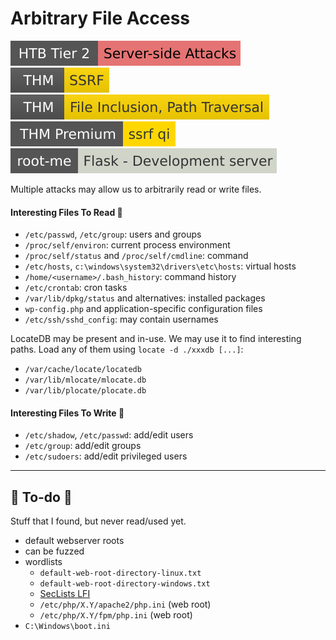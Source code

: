 # Arbitrary File Access

[![server_side_attacks](../../../../_badges/htb/server_side_attacks.svg)](https://academy.hackthebox.com/course/preview/server-side-attacks)
[![ssrfhr](../../../../_badges/thm/ssrfhr.svg)](https://tryhackme.com/room/ssrfhr)
[![filepathtraversal](../../../../../cybersecurity/_badges/thm/filepathtraversal.svg)](https://tryhackme.com/r/room/filepathtraversal)
[![ssrfqi](../../../../_badges/thmp/ssrfqi.svg)](https://tryhackme.com/room/ssrfqi)
[![flask_development_server](../../../../_badges/rootme/web_server/flask_development_server.svg)](https://www.root-me.org/en/Challenges/Web-Server/Flask-Development-server)

Multiple attacks may allow us to arbitrarily read or write files.

<div class="row row-cols-lg-2"><div>

#### Interesting Files To Read 🤖

* `/etc/passwd`, `/etc/group`: users and groups
* `/proc/self/environ`: current process environment
* `/proc/self/status` and `/proc/self/cmdline`: command
* `/etc/hosts`, `c:\windows\system32\drivers\etc\hosts`: virtual hosts
* `/home/<username>/.bash_history`: command history
* `/etc/crontab`: cron tasks
* `/var/lib/dpkg/status` and alternatives: installed packages
* `wp-config.php` and application-specific configuration files
* `/etc/ssh/sshd_config`: may contain usernames

LocateDB may be present and in-use. We may use it to find interesting paths. Load any of them using `locate -d ./xxxdb [...]`:

* `/var/cache/locate/locatedb`
* `/var/lib/mlocate/mlocate.db`
* `/var/lib/plocate/plocate.db`
</div><div>

#### Interesting Files To Write 🐲

* `/etc/shadow`, `/etc/passwd`: add/edit users
* `/etc/group`: add/edit groups
* `/etc/sudoers`: add/edit privileged users
</div></div>

<hr class="sep-both">

## 👻 To-do 👻

Stuff that I found, but never read/used yet.

<div class="row row-cols-lg-2"><div>

* default webserver roots
* can be fuzzed
* wordlists
    * `default-web-root-directory-linux.txt`
    * `default-web-root-directory-windows.txt`
    * [SecLists LFI](https://github.com/danielmiessler/SecLists/tree/master/Fuzzing/LFI)
    * `/etc/php/X.Y/apache2/php.ini` (web root)
    * `/etc/php/X.Y/fpm/php.ini` (web root)
* `C:\Windows\boot.ini`
</div><div>
</div></div>